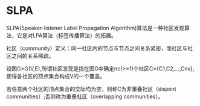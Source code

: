 # SLPA
SLPA(Speaker-listener Label Propagation Algorithm)算法是一种社区发现算法，它是对LPA算法（标签传播算法）的拓展。

社区（community）定义：同一社区内的节点与节点之间关系紧密，而社区与社区之间的关系稀疏。

设图G=G(V,E),所谓社区发现是指在图G中确定nc(>=1)个社区C={C1,C2,...,Cnv},使得各社区的顶点集合构成V的一个覆盖。

若任意两个社区的顶点集合的交际均为空，则称C为非重叠社区（disjoint communities）;否则称为重叠社区（overlapping communities）。
